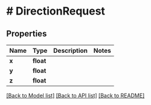 # # DirectionRequest

## Properties

Name | Type | Description | Notes
------------ | ------------- | ------------- | -------------
**x** | **float** |  |
**y** | **float** |  |
**z** | **float** |  |

[[Back to Model list]](../../README.md#models) [[Back to API list]](../../README.md#endpoints) [[Back to README]](../../README.md)

